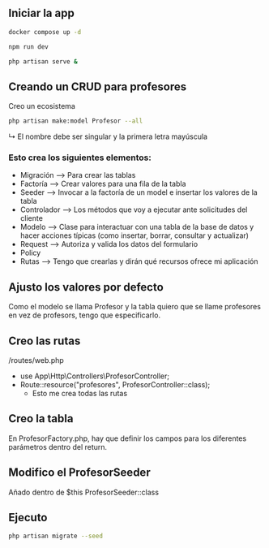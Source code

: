 ## Iniciar la app
```bash
docker compose up -d
```
```bash
npm run dev
```
```bash
php artisan serve &
```

## Creando un CRUD para profesores
Creo un ecosistema
```bash
php artisan make:model Profesor --all
```
↳ El nombre debe ser singular y la primera letra mayúscula

### Esto crea los siguientes elementos:
* Migración ⟶ Para crear las tablas
* Factoría ⟶ Crear valores para una fila de la tabla
* Seeder ⟶ Invocar a la factoría de un model e insertar los valores de la tabla
* Controlador ⟶ Los métodos que voy a ejecutar ante solicitudes del cliente
* Modelo ⟶ Clase para interactuar con una tabla de la base de datos y hacer acciones típicas (como insertar, borrar, consultar y actualizar)
* Request ⟶ Autoriza y valida los datos del formulario
* Policy
* Rutas ⟶ Tengo que crearlas y dirán qué recursos ofrece mi aplicación

## Ajusto los valores por defecto
Como el modelo se llama Profesor y la tabla quiero que se llame profesores en vez de profesors, tengo que especificarlo.

## Creo las rutas
/routes/web.php 
* use App\Http\Controllers\ProfesorController;
* Route::resource("profesores", ProfesorController::class);
  * Esto me crea todas las rutas

## Creo la tabla
En ProfesorFactory.php, hay que definir los campos para los diferentes parámetros dentro del return.

## Modifico el ProfesorSeeder
Añado dentro de $this ProfesorSeeder::class

## Ejecuto 
```bash
php artisan migrate --seed
```











<!-- <br>

```bash
php artisan make:migration profesores --create=profesores
``` -->
